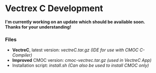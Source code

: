 # Vectrex C Development

**I'm currently working on an update which should be available soon. Thanks for your understanding!**

### Files

- **VectreC**, latest version: *vectreC.tar.gz (IDE for use with CMOC C-Compiler)*
- **Improved** CMOC version: *cmoc-vectrec.tar.gz (used in VectreC App)*
- Installation script: *install.sh (Can also be used to install CMOC only)*
